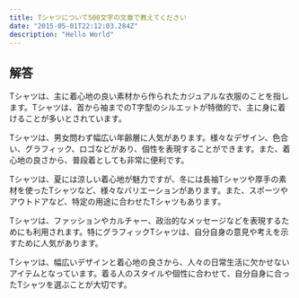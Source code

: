 ```yaml
---
title: Tシャツについて500文字の文章で教えてください
date: "2015-05-01T22:12:03.284Z"
description: "Hello World"
---
```


## 解答
Tシャツは、主に着心地の良い素材から作られたカジュアルな衣服のことを指します。Tシャツは、首から袖までのT字型のシルエットが特徴的で、主に身に着けることが多いとされています。

Tシャツは、男女問わず幅広い年齢層に人気があります。様々なデザイン、色合い、グラフィック、ロゴなどがあり、個性を表現することができます。また、着心地の良さから、普段着としても非常に便利です。

Tシャツは、夏には涼しい着心地が魅力ですが、冬には長袖Tシャツや厚手の素材を使ったTシャツなど、様々なバリエーションがあります。また、スポーツやアウトドアなど、特定の用途に合わせたTシャツもあります。

Tシャツは、ファッションやカルチャー、政治的なメッセージなどを表現するためにも利用されます。特にグラフィックTシャツは、自分自身の意見や考えを示すために人気があります。

Tシャツは、幅広いデザインと着心地の良さから、人々の日常生活に欠かせないアイテムとなっています。着る人のスタイルや個性に合わせて、自分自身に合ったTシャツを選ぶことが大切です。
